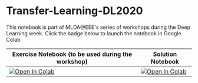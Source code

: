 # Transfer-Learning-DL2020

This notebook is part of MLDA@EEE's series of workshops during the Deep Learning week. Click the badge below to launch the notebook in Google Colab

Exercise Notebook (to be used during the workshop) | Solution Notebook
---------------------------------------------------|--------------------
[![Open In Colab](https://colab.research.google.com/assets/colab-badge.svg)](https://colab.research.google.com/github/MLDA-NTU/Transfer-Learning-DL2020/blob/master/Transfer%20Learning%20(Exercise).ipynb) | [![Open In Colab](https://colab.research.google.com/assets/colab-badge.svg)](https://colab.research.google.com/github/MLDA-NTU/Transfer-Learning-DL2020/blob/master/Transfer%20Learning%20(Solution).ipynb)
